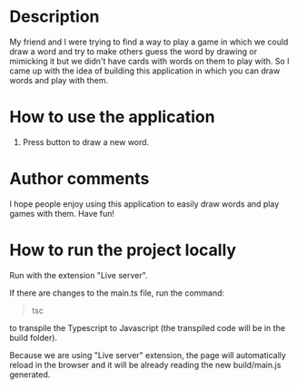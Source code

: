 # Description

My friend and I were trying to find a way to play a game in which we could draw a word and try to make others guess the word by drawing or mimicking it but we didn't have cards with words on them to play with. So I came up with the idea of building this application in which you can draw words and play with them.

# How to use the application

1. Press button to draw a new word.

# Author comments

I hope people enjoy using this application to easily draw words and play games with them. Have fun!

# How to run the project locally

Run with the extension "Live server".

If there are changes to the main.ts file, run the command: 
> tsc 

to transpile the Typescript to Javascript (the transpiled code will be in the build folder).

Because we are using "Live server" extension, the page will automatically reload in the browser and it will be already reading the new build/main.js generated.